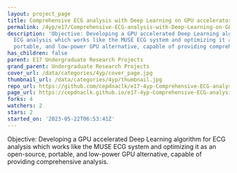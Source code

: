 ```yaml
---
layout: project_page
title: Comprehensive ECG analysis with Deep Learning on GPU accelerators
permalink: /4yp/e17/Comprehensive-ECG-analysis-with-Deep-Learning-on-GPU-accelerators/
description: 'Objective: Developing a GPU accelerated Deep Learning algorithm for
  ECG analysis which works like the MUSE ECG system and optimizing it as an open-source,
  portable, and low-power GPU alternative, capable of providing comprehensive analysis.'
has_children: false
parent: E17 Undergraduate Research Projects
grand_parent: Undergraduate Research Projects
cover_url: /data/categories/4yp/cover_page.jpg
thumbnail_url: /data/categories/4yp/thumbnail.jpg
repo_url: https://github.com/cepdnaclk/e17-4yp-Comprehensive-ECG-analysis-with-Deep-Learning-on-GPU-accelerators
page_url: https://cepdnaclk.github.io/e17-4yp-Comprehensive-ECG-analysis-with-Deep-Learning-on-GPU-accelerators
forks: 4
watchers: 2
stars: 2
started_on: '2023-05-22T06:53:41Z'
---
```


Objective: Developing a GPU accelerated Deep Learning algorithm for ECG analysis which works like the MUSE ECG system and optimizing it as an open-source, portable, and low-power GPU alternative, capable of providing comprehensive analysis.
